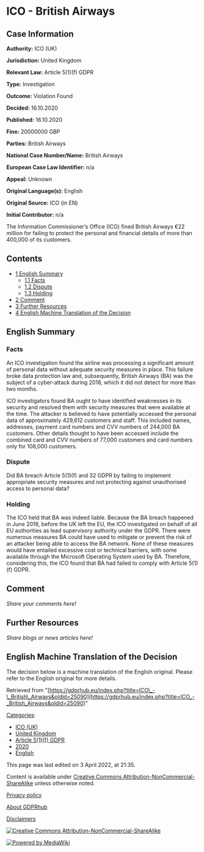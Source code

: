 # ICO - British Airways

## Case Information

**Authority:** ICO (UK)

**Jurisdiction:** United Kingdom

**Relevant Law:** Article 5(1)(f) GDPR

**Type:** Investigation

**Outcome:** Violation Found

**Decided:** 16.10.2020

**Published:** 16.10.2020

**Fine:** 20000000 GBP

**Parties:** British Airways

**National Case Number/Name:** British Airways

**European Case Law Identifier:** n/a

**Appeal:** Unknown

**Original Language(s):** English

**Original Source:** ICO (in EN)

**Initial Contributor:** n/a

The Information Commissioner’s Office (ICO) fined British Airways €22 million for failing to protect the personal and financial details of more than 400,000 of its customers.

## Contents

*   [1 English Summary](#English_Summary)
    *   [1.1 Facts](#Facts)
    *   [1.2 Dispute](#Dispute)
    *   [1.3 Holding](#Holding)
*   [2 Comment](#Comment)
*   [3 Further Resources](#Further_Resources)
*   [4 English Machine Translation of the Decision](#English_Machine_Translation_of_the_Decision)

## English Summary

### Facts

An ICO investigation found the airline was processing a significant amount of personal data without adequate security measures in place. This failure broke data protection law and, subsequently, British Airways (BA) was the subject of a cyber-attack during 2018, which it did not detect for more than two months.

ICO investigators found BA ought to have identified weaknesses in its security and resolved them with security measures that were available at the time. The attacker is believed to have potentially accessed the personal data of approximately 429,612 customers and staff. This included names, addresses, payment card numbers and CVV numbers of 244,000 BA customers. Other details thought to have been accessed include the combined card and CVV numbers of 77,000 customers and card numbers only for 108,000 customers.

### Dispute

Did BA breach Article 5(1)(f) and 32 GDPR by failing to implement appropriate security measures and not protecting against unauthorised access to personal data?

### Holding

The ICO held that BA was indeed liable. Because the BA breach happened in June 2018, before the UK left the EU, the ICO investigated on behalf of all EU authorities as lead supervisory authority under the GDPR. There were numerous measures BA could have used to mitigate or prevent the risk of an attacker being able to access the BA network. None of these measures would have entailed excessive cost or technical barriers, with some available through the Microsoft Operating System used by BA. Therefore, considering this, the ICO found that BA had failed to comply with Article 5(1)(f) GDPR.

## Comment

_Share your comments here!_

## Further Resources

_Share blogs or news articles here!_

## English Machine Translation of the Decision

The decision below is a machine translation of the English original. Please refer to the English original for more details.

Retrieved from "[https://gdprhub.eu/index.php?title=ICO\_-\_British\_Airways&oldid=25090](https://gdprhub.eu/index.php?title=ICO_-_British_Airways&oldid=25090)"

[Categories](/index.php?title=Special:Categories "Special:Categories"):

*   [ICO (UK)](/index.php?title=Category:ICO_\(UK\) "Category:ICO (UK)")
*   [United Kingdom](/index.php?title=Category:United_Kingdom "Category:United Kingdom")
*   [Article 5(1)(f) GDPR](/index.php?title=Category:Article_5\(1\)\(f\)_GDPR "Category:Article 5(1)(f) GDPR")
*   [2020](/index.php?title=Category:2020 "Category:2020")
*   [English](/index.php?title=Category:English "Category:English")

This page was last edited on 3 April 2022, at 21:35.

Content is available under [Creative Commons Attribution-NonCommercial-ShareAlike](https://creativecommons.org/licenses/by-nc-sa/4.0/) unless otherwise noted.

[Privacy policy](/index.php?title=GDPRhub:Privacy_policy)

[About GDPRhub](/index.php?title=GDPRhub:About)

[Disclaimers](/index.php?title=GDPRhub:General_disclaimer)

[![Creative Commons Attribution-NonCommercial-ShareAlike](/resources/assets/licenses/cc-by-nc-sa.png)](https://creativecommons.org/licenses/by-nc-sa/4.0/)

[![Powered by MediaWiki](/resources/assets/poweredby_mediawiki_88x31.png)](https://www.mediawiki.org/)